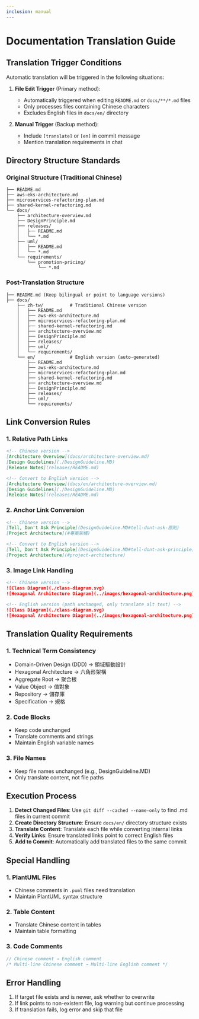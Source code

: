 ```yaml
---
inclusion: manual
---
```


# Documentation Translation Guide

## Translation Trigger Conditions

Automatic translation will be triggered in the following situations:

1. **File Edit Trigger** (Primary method):
   - Automatically triggered when editing `README.md` or `docs/**/*.md` files
   - Only processes files containing Chinese characters
   - Excludes English files in `docs/en/` directory

2. **Manual Trigger** (Backup method):
   - Include `[translate]` or `[en]` in commit message
   - Mention translation requirements in chat

## Directory Structure Standards

### Original Structure (Traditional Chinese)

```
├── README.md
├── aws-eks-architecture.md
├── microservices-refactoring-plan.md
├── shared-kernel-refactoring.md
└── docs/
    ├── architecture-overview.md
    ├── DesignPrinciple.md
    ├── releases/
    │   ├── README.md
    │   └── *.md
    ├── uml/
    │   ├── README.md
    │   └── *.md
    └── requirements/
        └── promotion-pricing/
            └── *.md
```

### Post-Translation Structure

```
├── README.md (Keep bilingual or point to language versions)
├── docs/
    ├── zh-tw/          # Traditional Chinese version
    │   ├── README.md
    │   ├── aws-eks-architecture.md
    │   ├── microservices-refactoring-plan.md
    │   ├── shared-kernel-refactoring.md
    │   ├── architecture-overview.md
    │   ├── DesignPrinciple.md
    │   ├── releases/
    │   ├── uml/
    │   └── requirements/
    └── en/             # English version (auto-generated)
        ├── README.md
        ├── aws-eks-architecture.md
        ├── microservices-refactoring-plan.md
        ├── shared-kernel-refactoring.md
        ├── architecture-overview.md
        ├── DesignPrinciple.md
        ├── releases/
        ├── uml/
        └── requirements/
```

## Link Conversion Rules

### 1. Relative Path Links

```markdown
<!-- Chinese version -->
[Architecture Overview](docs/architecture-overview.md)
[Design Guidelines](./DesignGuideline.MD)
[Release Notes](releases/README.md)

<!-- Convert to English version -->
[Architecture Overview](docs/en/architecture-overview.md)
[Design Guidelines](./DesignGuideline.MD)
[Release Notes](releases/README.md)
```

### 2. Anchor Link Conversion

```markdown
<!-- Chinese version -->
[Tell, Don't Ask Principle](DesignGuideline.MD#tell-dont-ask-原則)
[Project Architecture](#專案架構)

<!-- Convert to English version -->
[Tell, Don't Ask Principle](DesignGuideline.MD#tell-dont-ask-principle)
[Project Architecture](#project-architecture)
```

### 3. Image Link Handling

```markdown
<!-- Chinese version -->
![Class Diagram](./class-diagram.svg)
![Hexagonal Architecture Diagram](../images/hexagonal-architecture.png)

<!-- English version (path unchanged, only translate alt text) -->
![Class Diagram](./class-diagram.svg)
![Hexagonal Architecture Diagram](../images/hexagonal-architecture.png)
```

## Translation Quality Requirements

### 1. Technical Term Consistency

- Domain-Driven Design (DDD) → 領域驅動設計
- Hexagonal Architecture → 六角形架構
- Aggregate Root → 聚合根
- Value Object → 值對象
- Repository → 儲存庫
- Specification → 規格

### 2. Code Blocks

- Keep code unchanged
- Translate comments and strings
- Maintain English variable names

### 3. File Names

- Keep file names unchanged (e.g., DesignGuideline.MD)
- Only translate content, not file paths

## Execution Process

1. **Detect Changed Files**: Use `git diff --cached --name-only` to find .md files in current commit
2. **Create Directory Structure**: Ensure `docs/en/` directory structure exists
3. **Translate Content**: Translate each file while converting internal links
4. **Verify Links**: Ensure translated links point to correct English files
5. **Add to Commit**: Automatically add translated files to the same commit

## Special Handling

### 1. PlantUML Files

- Chinese comments in `.puml` files need translation
- Maintain PlantUML syntax structure

### 2. Table Content

- Translate Chinese content in tables
- Maintain table formatting

### 3. Code Comments

```java
// Chinese comment → English comment
/* Multi-line Chinese comment → Multi-line English comment */
```

## Error Handling

1. If target file exists and is newer, ask whether to overwrite
2. If link points to non-existent file, log warning but continue processing
3. If translation fails, log error and skip that file
